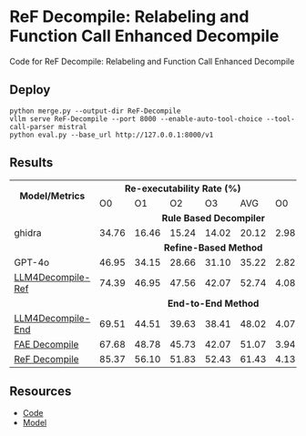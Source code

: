 # ReF Decompile: Relabeling and Function Call Enhanced Decompile

Code for ReF Decompile: Relabeling and Function Call Enhanced Decompile

## Deploy

```base
python merge.py --output-dir ReF-Decompile
vllm serve ReF-Decompile --port 8000 --enable-auto-tool-choice --tool-call-parser mistral
python eval.py --base_url http://127.0.0.1:8000/v1
```

## Results

<table class="table">
    <tr class="header">
        <th rowspan="2">Model/Metrics</th>
        <th colspan="5">Re-executability Rate (%)</th>
        <th colspan="5">Readability (#)</th>
    </tr>
    <tr class="header">
        <td>O0</td><td>O1</td><td>O2</td><td>O3</td><td>AVG</td>
        <td>O0</td><td>O1</td><td>O2</td><td>O3</td><td>AVG</td>
    </tr>
    <tr style="text-align: center;"><td colspan="11"><strong>Rule Based Decompiler</strong></td></tr>
    <tr>
        <td>ghidra</td>
        <td>34.76</td><td>16.46</td><td>15.24</td><td>14.02</td><td>20.12</td>
        <td>2.98</td><td>2.41</td><td>2.52</td><td>2.38</td><td>2.57</td>
    </tr>
    <tr style="text-align: center;"><td colspan="11"><strong>Refine-Based Method</strong></td></tr>
    <tr>
        <td>GPT-4o</td>
        <td>46.95</td><td>34.15</td><td>28.66</td><td>31.10</td><td>35.22</td>
        <td>2.82</td><td>2.35</td><td>2.29</td><td>2.31</td><td>2.44</td>
    </tr>
    <tr>
        <td><a href="https://huggingface.co/LLM4Binary/llm4decompile-6.7b-v2">LLM4Decompile-Ref</a></td>
        <td>74.39</td><td>46.95</td><td>47.56</td><td>42.07</td><td>52.74</td>
        <td>4.08</td><td>3.38</td><td>3.34</td><td>3.19</td><td>3.50</td>
    </tr>
    <tr style="text-align: center;"><td colspan="11"><strong>End-to-End Method</strong></td></tr>
    <tr>
        <td><a href="https://huggingface.co/LLM4Binary/llm4decompile-6.7b-v1.5">LLM4Decompile-End</a></td>
        <td>69.51</td><td>44.51</td><td>39.63</td><td>38.41</td><td>48.02</td>
        <td>4.07</td><td>3.46</td><td>3.40</td><td>3.23</td><td>3.54</td>
    </tr>
    <tr>
        <td><a href="https://huggingface.co/ylfeng/sccdec-lora">FAE Decompile</a></td>
        <td>67.68</td><td>48.78</td><td>45.73</td><td>42.07</td><td>51.07</td>
        <td>3.94</td><td>3.46</td><td>3.40</td><td>3.25</td><td>3.51</td>
    </tr>
    <tr>
        <td><a href="https://huggingface.co/ylfeng/ReF-Decompile-lora">ReF Decompile</a></td>
        <td>85.37</td><td>56.10</td><td>51.83</td><td>52.43</td><td>61.43</td>
        <td>4.13</td><td>3.60</td><td>3.54</td><td>3.49</td><td>3.69</td>
    </tr>
</table>


## Resources

+ [Code](https://github.com/AlongWY/ReF-Dec)
+ [Model](https://huggingface.co/ylfeng/ReF-Decompile-lora)
